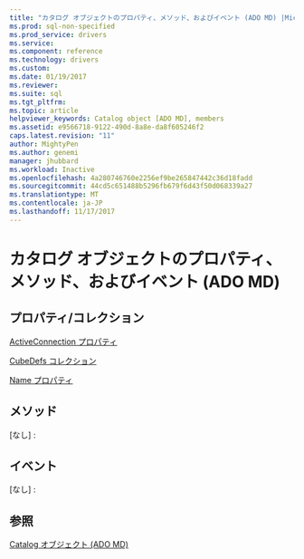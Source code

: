 ```yaml
---
title: "カタログ オブジェクトのプロパティ、メソッド、およびイベント (ADO MD) |Microsoft ドキュメント"
ms.prod: sql-non-specified
ms.prod_service: drivers
ms.service: 
ms.component: reference
ms.technology: drivers
ms.custom: 
ms.date: 01/19/2017
ms.reviewer: 
ms.suite: sql
ms.tgt_pltfrm: 
ms.topic: article
helpviewer_keywords: Catalog object [ADO MD], members
ms.assetid: e9566718-9122-490d-8a8e-da8f605246f2
caps.latest.revision: "11"
author: MightyPen
ms.author: genemi
manager: jhubbard
ms.workload: Inactive
ms.openlocfilehash: 4a280746760e2256ef9be265847442c36d18fadd
ms.sourcegitcommit: 44cd5c651488b5296fb679f6d43f50d068339a27
ms.translationtype: MT
ms.contentlocale: ja-JP
ms.lasthandoff: 11/17/2017
---
```

# <a name="catalog-object-properties-methods-and-events-ado-md"></a>カタログ オブジェクトのプロパティ、メソッド、およびイベント (ADO MD)
## <a name="propertiescollections"></a>プロパティ/コレクション  
 [ActiveConnection プロパティ](../../../ado/reference/ado-md-api/activeconnection-property-ado-md.md)  
  
 [CubeDefs コレクション](../../../ado/reference/ado-md-api/cubedefs-collection-ado-md.md)  
  
 [Name プロパティ](../../../ado/reference/ado-md-api/name-property-ado-md.md)  
  
## <a name="methods"></a>メソッド  
 [なし] :  
  
## <a name="events"></a>イベント  
 [なし] :  
  
## <a name="see-also"></a>参照  
 [Catalog オブジェクト (ADO MD)](../../../ado/reference/ado-md-api/catalog-object-ado-md.md)
